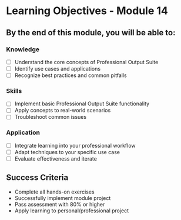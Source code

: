 # Learning Objectives - Module 14

## By the end of this module, you will be able to:

### Knowledge
- [ ] Understand the core concepts of Professional Output Suite
- [ ] Identify use cases and applications
- [ ] Recognize best practices and common pitfalls

### Skills
- [ ] Implement basic Professional Output Suite functionality
- [ ] Apply concepts to real-world scenarios
- [ ] Troubleshoot common issues

### Application
- [ ] Integrate learning into your professional workflow
- [ ] Adapt techniques to your specific use case
- [ ] Evaluate effectiveness and iterate

## Success Criteria
- Complete all hands-on exercises
- Successfully implement module project
- Pass assessment with 80% or higher
- Apply learning to personal/professional project
